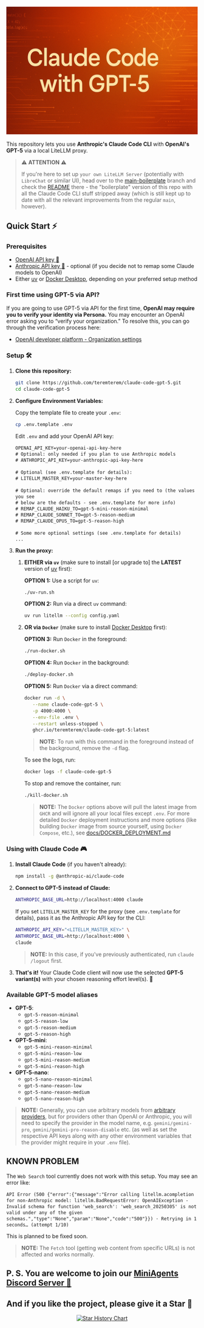 <p align="center">
    <img alt="Claude Code with GPT-5"
        src="https://raw.githubusercontent.com/teremterem/claude-code-gpt-5/main/images/claude-code-gpt-5.jpeg">
</p>


This repository lets you use **Anthropic's Claude Code CLI** with **OpenAI's GPT-5** via a local LiteLLM proxy.

> ⚠️ **ATTENTION** ⚠️
>
> If you're here to set up `your own LiteLLM Server` (potentially with `LibreChat` or similar UI), head over to the [main-boilerplate](https://github.com/teremterem/claude-code-gpt-5/tree/main-boilerplate) branch and check the [README](https://github.com/teremterem/claude-code-gpt-5/blob/main-boilerplate/README.md) there - the "boilerplate" version of this repo with all the Claude Code CLI stuff stripped away (which is still kept up to date with all the relevant improvements from the regular `main`, however).

## Quick Start ⚡

### Prerequisites

- [OpenAI API key 🔑](https://platform.openai.com/settings/organization/api-keys)
- [Anthropic API key 🔑](https://console.anthropic.com/settings/keys) - optional (if you decide not to remap some Claude models to OpenAI)
- Either [uv](https://docs.astral.sh/uv/getting-started/installation/) or [Docker Desktop](https://docs.docker.com/desktop/), depending on your preferred setup method

### First time using GPT-5 via API?

If you are going to use GPT-5 via API for the first time, **OpenAI may require you to verify your identity via Persona.** You may encounter an OpenAI error asking you to “verify your organization.” To resolve this, you can go through the verification process here:
- [OpenAI developer platform - Organization settings](https://platform.openai.com/settings/organization/general)

### Setup 🛠️

1. **Clone this repository:**
   ```bash
   git clone https://github.com/teremterem/claude-code-gpt-5.git
   cd claude-code-gpt-5
   ```

2. **Configure Environment Variables:**

   Copy the template file to create your `.env`:
   ```bash
   cp .env.template .env
   ```

   Edit `.env` and add your OpenAI API key:
   ```dotenv
   OPENAI_API_KEY=your-openai-api-key-here
   # Optional: only needed if you plan to use Anthropic models
   # ANTHROPIC_API_KEY=your-anthropic-api-key-here

   # Optional (see .env.template for details):
   # LITELLM_MASTER_KEY=your-master-key-here

   # Optional: override the default remaps if you need to (the values you see
   # below are the defaults - see .env.template for more info)
   # REMAP_CLAUDE_HAIKU_TO=gpt-5-mini-reason-minimal
   # REMAP_CLAUDE_SONNET_TO=gpt-5-reason-medium
   # REMAP_CLAUDE_OPUS_TO=gpt-5-reason-high

   # Some more optional settings (see .env.template for details)
   ...
   ```

3. **Run the proxy:**

   1) **EITHER via `uv`** (make sure to install [or upgrade to] the **LATEST** version of [uv](https://docs.astral.sh/uv/getting-started/installation/) first):

      **OPTION 1:** Use a script for `uv`:
      ```bash
      ./uv-run.sh
      ```

      **OPTION 2:** Run via a direct `uv` command:
      ```bash
      uv run litellm --config config.yaml
      ```

   2) **OR via `Docker`** (make sure to install [Docker Desktop](https://docs.docker.com/desktop/) first):

      **OPTION 3:** Run `Docker` in the foreground:
      ```bash
      ./run-docker.sh
      ```

      **OPTION 4:** Run `Docker` in the background:
      ```bash
      ./deploy-docker.sh
      ```

      **OPTION 5:** Run `Docker` via a direct command:
      ```bash
      docker run -d \
         --name claude-code-gpt-5 \
         -p 4000:4000 \
         --env-file .env \
         --restart unless-stopped \
         ghcr.io/teremterem/claude-code-gpt-5:latest
      ```
      > **NOTE:** To run with this command in the foreground instead of the background, remove the `-d` flag.

      To see the logs, run:
      ```bash
      docker logs -f claude-code-gpt-5
      ```

      To stop and remove the container, run:
      ```bash
      ./kill-docker.sh
      ```

      > **NOTE:** The `Docker` options above will pull the latest image from `GHCR` and will ignore all your local files except `.env`. For more detailed `Docker` deployment instructions and more options (like building `Docker` image from source yourself, using `Docker Compose`, etc.), see [docs/DOCKER_DEPLOYMENT.md](docs/DOCKER_DEPLOYMENT.md)

### Using with Claude Code 🎮

1. **Install Claude Code** (if you haven't already):
   ```bash
   npm install -g @anthropic-ai/claude-code
   ```

2. **Connect to GPT-5 instead of Claude:**
   ```bash
   ANTHROPIC_BASE_URL=http://localhost:4000 claude
   ```

   If you set `LITELLM_MASTER_KEY` for the proxy (see `.env.template` for details), pass it as the Anthropic API key for the CLI:
   ```bash
   ANTHROPIC_API_KEY="<LITELLM_MASTER_KEY>" \
   ANTHROPIC_BASE_URL=http://localhost:4000 \
   claude
   ```
   > **NOTE:** In this case, if you've previously authenticated, run `claude /logout` first.

4. **That's it!** Your Claude Code client will now use the selected **GPT-5 variant(s)** with your chosen reasoning effort level(s). 🎯

### Available GPT-5 model aliases

- **GPT-5**:
   - `gpt-5-reason-minimal`
   - `gpt-5-reason-low`
   - `gpt-5-reason-medium`
   - `gpt-5-reason-high`
- **GPT-5-mini**:
   - `gpt-5-mini-reason-minimal`
   - `gpt-5-mini-reason-low`
   - `gpt-5-mini-reason-medium`
   - `gpt-5-mini-reason-high`
- **GPT-5-nano**:
   - `gpt-5-nano-reason-minimal`
   - `gpt-5-nano-reason-low`
   - `gpt-5-nano-reason-medium`
   - `gpt-5-nano-reason-high`

> **NOTE:** Generally, you can use arbitrary models from [arbitrary providers](https://docs.litellm.ai/docs/providers), but for providers other than OpenAI or Anthropic, you will need to specify the provider in the model name, e.g. `gemini/gemini-pro`, `gemini/gemini-pro-reason-disable` etc. (as well as set the respective API keys along with any other environment variables that the provider might require in your `.env` file).

## KNOWN PROBLEM

The `Web Search` tool currently does not work with this setup. You may see an error like:

```text
API Error (500 {"error":{"message":"Error calling litellm.acompletion for non-Anthropic model: litellm.BadRequestError: OpenAIException - Invalid schema for function 'web_search': 'web_search_20250305' is not valid under any of the given schemas.","type":"None","param":"None","code":"500"}}) · Retrying in 1 seconds… (attempt 1/10)
```

This is planned to be fixed soon.

> **NOTE:** The `Fetch` tool (getting web content from specific URLs) is not affected and works normally.

## P. S. You are welcome to join our [MiniAgents Discord Server 👥](https://discord.gg/ptSvVnbwKt)

## And if you like the project, please give it a Star 💫

<p align="center">
<a href="https://www.star-history.com/#teremterem/claude-code-gpt-5&type=date&legend=top-left">
 <picture>
   <source media="(prefers-color-scheme: dark)" srcset="https://api.star-history.com/svg?repos=teremterem/claude-code-gpt-5&type=date&theme=dark&legend=top-left" />
   <source media="(prefers-color-scheme: light)" srcset="https://api.star-history.com/svg?repos=teremterem/claude-code-gpt-5&type=date&legend=top-left" />
   <img alt="Star History Chart" src="https://api.star-history.com/svg?repos=teremterem/claude-code-gpt-5&type=date&legend=top-left" />
 </picture>
</a>
</p>
